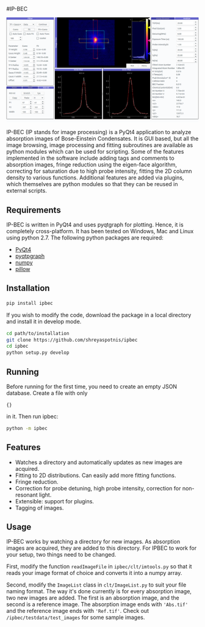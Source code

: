 #IP-BEC

![Screenshot of the GUI analyze absorption images](docs/screenshot.png?raw=true "IP-BEC GUI")

IP-BEC (IP stands for image processing) is a PyQt4 application to analyze
absorption images of Bose-Einstein Condensates. It is GUI based, but all the
image browsing, image processing and fitting subroutines are available as
python modules which can be used for scripting. Some of the features
implemented in the software include adding tags and comments to absorption
images, fringe reduction using the eigen-face algorithm, correcting for
saturation due to high probe intensity, fitting the 2D column density to
various functions. Additional features are added via plugins, which themselves
are python modules so that they can be reused in external scripts.


## Requirements
IP-BEC is written in PyQt4 and uses pyqtgraph for plotting. Hence, it is
completely cross-platform. It has been tested on Windows, Mac and Linux using
python 2.7. The following python packages are required:

- [PyQt4](https://www.riverbankcomputing.com/software/pyqt/download)
- [pyqtpgraph](http://www.pyqtgraph.org/)
- [numpy](http://www.numpy.org/)
- [pillow](https://python-pillow.org/)


## Installation

```bash
pip install ipbec
```

If you wish to modify the code, download the package in a local directory
and install it in develop mode.

```bash
cd path/to/installation
git clone https://github.com/shreyaspotnis/ipbec
cd ipbec
python setup.py develop
```

## Running

Before running for the first time, you need to create an empty JSON database.
Create a file with only
```
{}
```
in it. Then run ipbec:

```bash
python -m ipbec

```


## Features

- Watches a directory and automatically updates as new images are acquired.
- Fitting to 2D distributions. Can easily add more fitting functions.
- Fringe reduction.
- Correction for probe detuning, high probe intensity, correction for
non-resonant light.
- Extensible: support for plugins.
- Tagging of images.

## Usage

IP-BEC works by watching a directory for new images. As absorption images are
acquired, they are added to this directory. For IPBEC to work for your setup,
two things need to be changed.

First, modify the function `readImageFile` in
`ipbec/clt/imtools.py` so that it reads your image format of choice and converts
it into a numpy array.

Second, modify the `ImageList` class in `clt/ImageList.py` to suit your
file naming format. The way it's done currently is for every absorption image,
two new images are added. The first is an absorption image, and the second
is a reference image. The absorption image ends with `'Abs.tif'` and the reference
image ends with `'Ref.tif'`. Check out `/ipbec/testdata/test_images` for some
sample images.
